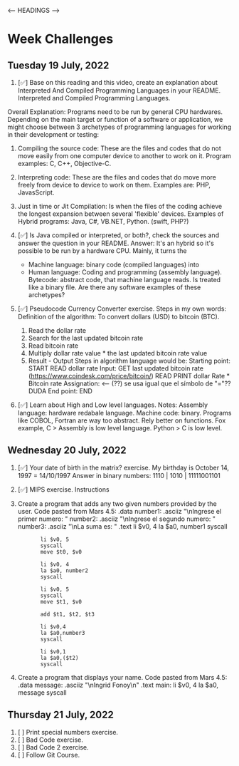 <-- HEADINGS -->
# Week Challenges

## Tuesday 19 July, 2022

1. [✅] Base on this reading and this video, create an explanation about Interpreted And Compiled Programming Languages in your README.
  Interpreted and Compiled Programming Languages.
  
  Overall Explanation: Programs need to be run by general CPU hardwares.
  Depending on the main target or function of a software or application, we might choose between 3 archetypes of programming languages for working in their development or testing:
  1. Compiling the source code: These are the files and codes that do not move easily from one computer device to another to work on it.
    Program examples: C, C++, Objective-C.
  2. Interpreting code: These are the files and codes that do move more freely from device to device to work on them.
    Examples are: PHP, JavasScript.
  3. Just in time or Jit Compilation: Is when the files of the coding achieve the longest expansion between several 'flexible' devices.
  Examples of Hybrid programs: Java, C#, VB.NET, Python. (swift, PHP?)
  
2. [✅] Is Java compiled or interpreted, or both?, check the sources and answer the question in your README.
    Answer: It's an hybrid so it's possible to be run by a hardware CPU.
    Mainly, it turns the
    - Machine language: binary code (compiled languages)
    into
    - Human language: Coding and programming (assembly language).
    Bytecode: abstract code, that machine language reads. Is treated like a binary file. 
  Are there any software examples of these archetypes?
    
3. [✅] Pseudocode Currency Converter exercise.
Steps in my own words:
   Definition of the algorithm: To convert dollars (USD) to bitcoin (BTC).
   1. Read the dollar rate 
   2. Search for the last updated bitcoin rate
   3. Read bitcoin rate
   4. Multiply dollar rate value * the last updated bitcoin rate value
   5. Result - Output
Steps in algorithm language would be:
  Starting point: START
  READ dollar rate
  Input: GET last updated bitcoin rate (https://www.coindesk.com/price/bitcoin/)
  READ
  PRINT dollar Rate * Bitcoin rate
  Assignation: <-- (??) se usa igual que el símbolo de "="?? DUDA
  End point: END
 
4. [✅] Learn about High and Low level languages.
    Notes: 
    Assembly language: hardware redabale language.
    Machine code: binary.
    Programs like COBOL, Fortran are way too abstract.
    Rely better on functions. Fox example, C > Assembly is low level language. Python > C is low level.

## Wednesday 20 July, 2022

1. [✅] Your date of birth in the matrix? exercise.
My birthday is October 14, 1997 = 14/10/1997
Answer in binary numbers: 1110 | 1010 | 11111001101
 
2. [✅] MIPS exercise.
Instructions
1. Create a program that adds any two given numbers provided by the user. Code pasted from Mars 4.5:
 .data
	      number1: .asciiz "\nIngrese el primer numero: "
	      number2: .asciiz "\nIngrese el segundo numero: " 
	      number3: .asciiz "\nLa suma es: " 
  .text
              li $v0, 4
              la $a0, number1
              syscall

              li $v0, 5
              syscall
              move $t0, $v0
              
              li $v0, 4
              la $a0, number2
              syscall
              
              li $v0, 5
              syscall
              move $t1, $v0
              
              add $t1, $t2, $t3
              
              li $v0,4
              la $a0,number3
              syscall
              
              li $v0,1
              la $a0,($t2)
              syscall


2. Create a program that displays your name. Code pasted from Mars 4.5:
  .data
        message: .asciiz "\nIngrid Fonoy\n"
  .text
        main:
              li $v0, 4
              la $a0, message
              syscall

## Thursday 21 July, 2022

1. [ ] Print special numbers exercise.
2. [ ] Bad Code exercise.
3. [ ] Bad Code 2 exercise.
4. [ ] Follow Git Course.
